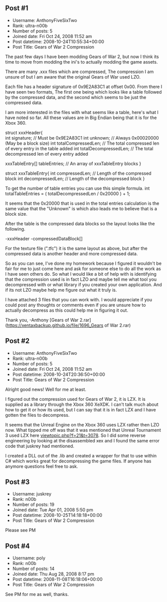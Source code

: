 ## Post #1
- Username: AnthonyFiveSixTwo
- Rank: ultra-n00b
- Number of posts: 5
- Joined date: Fri Oct 24, 2008 11:52 am
- Post datetime: 2008-10-24T10:55:34+00:00
- Post Title: Gears of War 2 Compression

The past few days I have been modding Gears of War 2, but now I think its time to move from modding the ini's to actually modding the game assets.

There are many .xxx files which are compressed, The compression I am unsure of but I am aware that the original Gears of War used LZO.

Each file has a header signature of 0x9E2A83C1 at offset 0x00. From there I have seen two formats, The first one being which looks like a table followed by the compressed data, and the second which seems to be just the compressed data.

I am more interested in the files with what seems like a table, here's what I have noted so far. All these values are in Big Endian being that it is for the Xbox 360.

struct xxxHeader{   
   int signature; // Must be 0x9E2A83C1
   int unknown; // Always 0x00020000 (May be a block size)
   int totalCompressedLen; // The total compressed len of every entry in the table added
   int totalDecompressedLen; // The total decompressed len of every entry added

   xxxTableEntry[] tableEntries; // An array of xxxTableEntry blocks 
}

struct xxxTableEntry{
   int compressedLen; // Length of the compressed block
   int decompressedLen; // Length of the decompressed block
}

To get the number of table entries you can use this simple formula.
int totalTableEntries = ( totalDecompressedLen / 0x20000 ) + 1;

It seems that the 0x20000 that is used in the total entries calculation is the same value that the "Unknown" is which also leads me to believe that is a block size.

After the table is the compressed data blocks so the layout looks like the following.

-xxxHeader
-compressedDataBlock[]

For the texture file (".tfc") it is the same layout as above, but after the compressed data is another header and more compressed data.

So as you can see, I've done my homework because I figured it wouldn't be fair for me to just come here and ask for someone else to do all the work as I have seen others do. So what I would like a bit of help with is identifying that the compression used is in fact LZO and maybe tell me what tool you decompressed with or what library if you created your own application. And if its not LZO maybe help me figure out what it truly is.

I have attached 3 files that you can work with. I would appreciate if you could post any thoughts or comments even if you are unsure how to actually decompress as this could help me in figuring it out.

Thank you,
-Anthony
[Gears of War 2.rar](https://xentaxbackup.github.io/file/1696_Gears of War 2.rar)
## Post #2
- Username: AnthonyFiveSixTwo
- Rank: ultra-n00b
- Number of posts: 5
- Joined date: Fri Oct 24, 2008 11:52 am
- Post datetime: 2008-10-24T20:36:50+00:00
- Post Title: Gears of War 2 Compression

Alright good news! Well for me at least. 

I figured out the compression used for Gears of War 2, it is LZX. It is supplied as a library through the Xbox 360 XeXDK. I can't talk much about how to get it or how its used, but I can say that it is in fact LZX and I have gotten the files to decompress.

It seems that the Unreal Engine on the Xbox 360 uses LZX rather then LZO now. What tipped me off was that it was mentioned that Unreal Tournament 3 used LZX here [viewtopic.php?f=21&t=3078](http://forum.xentax.com/viewtopic.php?f=21&t=3078). So I did some reverse engineering by looking at the disassembled xex and I found the same error code that juskrey had mentioned.

I created a DLL out of the .lib and created a wrapper for that to use within C# which works great for decompressing the game files. If anyone has anymore questions feel free to ask.
## Post #3
- Username: juskrey
- Rank: n00b
- Number of posts: 19
- Joined date: Tue Apr 01, 2008 5:50 pm
- Post datetime: 2008-10-25T14:18:18+00:00
- Post Title: Gears of War 2 Compression

Please see PM
## Post #4
- Username: poly
- Rank: n00b
- Number of posts: 14
- Joined date: Thu Aug 28, 2008 8:17 pm
- Post datetime: 2008-11-08T16:18:06+00:00
- Post Title: Gears of War 2 Compression

See PM for me as well, thanks.
